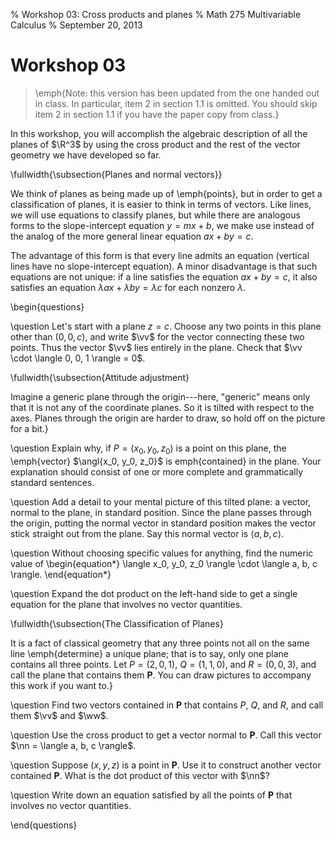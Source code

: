 % Workshop 03: Cross products and planes
% Math 275 Multivariable Calculus
% September 20, 2013

# Workshop 03

> \emph{Note: this version has been updated from the one handed out in class.
> In particular, item 2 in section 1.1 is omitted. You should skip
> item 2 in section 1.1 if you have the paper copy from class.}

In this workshop, you will accomplish the algebraic description of all the
planes of $\R^3$ by using the cross product and the rest of the vector
geometry we have developed so far.

\fullwidth{\subsection{Planes and normal vectors}}

We think of planes as being made up of \emph{points}, but in order to get a
classification of planes, it is easier to think in terms of vectors. Like
lines, we will use equations to classify planes, but while there are analogous
forms to the slope-intercept equation $y = mx + b$, we make use instead of the
analog of the more general linear equation $ax + by = c$.

The advantage of this form is that every line admits an equation (vertical lines
have no slope-intercept equation). A minor disadvantage is that such equations
are not unique: if a line satisfies the equation $ax + by = c$, it also
satisfies an equation $\lambda ax + \lambda by = \lambda c$ for each nonzero
$\lambda$.

\begin{questions}

\question Let's start with a plane $z = c$. Choose any two points in this plane
other than $(0,0,c)$, and write $\vv$ for the vector connecting these two
points. Thus the vector $\vv$ lies entirely in the plane. Check that $\vv \cdot
\langle 0, 0, 1 \rangle = 0$.

\fullwidth{\subsection{Attitude adjustment}

Imagine a generic plane through the origin---here, "generic" means only that it
is not any of the coordinate planes. So it is tilted with respect to the axes.
Planes through the origin are harder to draw, so hold off on the picture for a
bit.}

\question Explain why, if $P = (x_0, y_0, z_0)$ is a point on this plane, the
\emph{vector} $\angl{x_0, y_0, z_0}$ is emph{contained} in the plane.
Your explanation should consist of one or more complete and grammatically
standard sentences.

\question Add a detail to your mental picture of this tilted plane: a vector,
normal to the plane, in standard position. Since the plane passes through the
origin, putting the normal vector in standard position makes the vector stick
straight out from the plane. Say this normal vector is $\langle a, b, c
\rangle$.

\question  Without choosing specific values for anything, find the numeric value
of 
\begin{equation*}
    \langle x_0, y_0, z_0 \rangle \cdot \langle a, b, c \rangle.
\end{equation*}

\question Expand the dot product on the left-hand side to get a single equation
for the plane that involves no vector quantities.

\fullwidth{\subsection{The Classification of Planes}

It is a fact of classical geometry that any three points not all on the same
line \emph{determine} a unique plane; that is to say, only one plane contains
all three points. Let $P = (2, 0, 1)$, $Q = (1, 1, 0)$, and $R = (0, 0, 3)$, and
call the plane that contains them $\mathbf{P}$. You can draw pictures to
accompany this work if you want to.}

\question Find two vectors contained in $\mathbf{P}$ that contains $P$, $Q$,
and $R$, and call them $\vv$ and $\ww$.

\question Use the cross product to get a vector normal to $\mathbf{P}$. Call
this vector $\nn = \langle a, b, c \rangle$.

\question Suppose $(x, y, z)$ is a point in $\mathbf{P}$. Use it to construct
another vector contained $\mathbf{P}$. What is the dot product of this vector
with $\nn$?

\question Write down an equation satisfied by all the points of $\mathbf{P}$
that involves no vector quantities.

\end{questions}